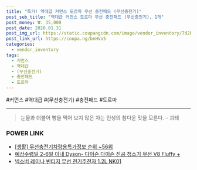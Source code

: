 ```yaml
--- 
title: "특가! 역대급 커먼스 도르마 무선 충전패드 (무선충전기)" 
post_sub_title: "역대급 커먼스 도르마 무선 충전패드 (무선충전기), 1개" 
post_money: ₩. 35,000 
post_date: 2020.01.31 
post_img_url: https://static.coupangcdn.com/image/vendor_inventory/7d2b/3be273815f5bebf15079a0429c4804a105ba062a35a7b4f0b049d143d9a4.jpg 
post_link_url: https://coupa.ng/bnHVo5 
categories: 
  - vendor_inventory 
tags: 
  - 커먼스 
  - 역대급 
  - (무선충전기) 
  - 충전패드 
  - 도르마 
--- 
```

  #커먼스 #역대급 #(무선충전기) #충전패드 #도르마 
<hr> 

> 눈물과 더불어 빵을 먹어 보지 않은 자는 인생의 참다운 맛을 모른다. – 괴테 


### POWER LINK

* <a href="https://blog.naver.com/fasyy4321/221773323791" target="_blank"> [생활] 무선충전기차량용특가정보 순위 ~56위</a>
* <a href="https://blog.naver.com/fasyy4321/221786028753" target="_blank">예상수령일 2-6일 이내 Dyson- 다이슨 다이슨 진공 청소기 무선 V8 Fluffy +</a>
* <a href="https://blog.naver.com/fasyy4321/221790265055" target="_blank">넥소버 레이나 빈티지 무선 전기주전자 1.2L NK01</a>
